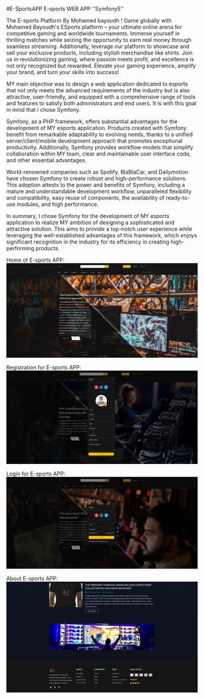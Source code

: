 #E-SportsAPP
 E-sports WEB APP ''Symfony5''
 
The E-sports Platform By Mohamed bayoudh !
Game globally with Mohamed Bayoudh's ESports platform – your ultimate online arena for competitive gaming and worldwide tournaments. Immerse yourself in thrilling matches while seizing the opportunity to earn real money through seamless streaming. Additionally, leverage our platform to showcase and sell your exclusive products, including stylish merchandise like shirts. Join us in revolutionizing gaming, where passion meets profit, and excellence is not only recognized but rewarded. Elevate your gaming experience, amplify your brand, and turn your skills into success!


MY main objective was to design a web application dedicated to esports that not only meets the advanced requirements of the industry but is also attractive, user-friendly, and equipped with a comprehensive range of tools and features to satisfy both administrators and end users. It is with this goal in mind that I chose Symfony.

Symfony, as a PHP framework, offers substantial advantages for the development of MY esports application. Products created with Symfony benefit from remarkable adaptability to evolving needs, thanks to a unified server/client/mobile development approach that promotes exceptional productivity. Additionally, Symfony provides workflow models that simplify collaboration within MY team, clear and maintainable user interface code, and other essential advantages.

World-renowned companies such as Spotify, BlaBlaCar, and Dailymotion have chosen Symfony to create robust and high-performance solutions. This adoption attests to the power and benefits of Symfony, including a mature and understandable development workflow, unparalleled flexibility and compatibility, easy reuse of components, the availability of ready-to-use modules, and high performance.

In summary, I chose Symfony for the development of MY esports application to realize MY ambition of designing a sophisticated and attractive solution. This aims to provide a top-notch user experience while leveraging the well-established advantages of this framework, which enjoys significant recognition in the industry for its efficiency in creating high-performing products.

Home of E-sports APP:
![App Screenshot](./capture/ACCUEIL.png)

Registration for E-sports APP:
![App Screenshot](./capture/INSCRIPTION.png)

Login for E-sports APP:
![App Screenshot](./capture/LOGIN.png)

About E-sports APP:
![App Screenshot](./capture/about.png)
